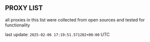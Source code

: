 ## PROXY LIST

all proxies in this list were collected from open sources and tested for functionality

last update: `2025-02-06 17:19:51.571202+00:00` UTC